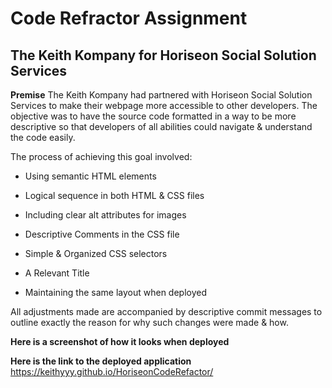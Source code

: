 # Code Refractor Assignment

## The Keith Kompany for Horiseon Social Solution Services

**Premise** The Keith Kompany had partnered with Horiseon Social Solution Services to make their webpage more accessible to other developers. The objective was to have the source code formatted in a way to be more descriptive so that developers of all abilities could navigate & understand the code easily. 

The process of achieving this goal involved:

* Using semantic HTML elements

* Logical sequence in both HTML & CSS files

* Including clear alt attributes for images

* Descriptive Comments in the CSS file

* Simple & Organized CSS selectors

* A Relevant Title

* Maintaining the same layout when deployed

All adjustments made are accompanied by descriptive commit messages to outline exactly the reason for why such changes were made & how.

**Here is a screenshot of how it looks when deployed**


**Here is the link to the deployed application**
https://keithyyy.github.io/HoriseonCodeRefactor/
